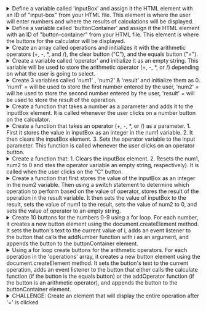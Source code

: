  

<details>
  <summary>Define a variable called 'inputBox' and assign it the HTML element with an ID of "input-box" from your HTML file. This element is where the user will enter numbers and where the results of calculations will be displayed.</summary>

```js
let inputBox = document.getElementById("input-box");

```
</details>

<details>
  <summary>Define a variable called 'buttonContainer' and assign it the HTML element with an ID of "button-container" from your HTML file. This element is where the buttons for the calculator will be displayed. </summary>

```js
let buttonContainer = document.getElementById("button-container");

```
</details>

<details>
  <summary>Create an array called operations and initializes it with the arithmetic operators (+, -, *, and /), the clear button ("C"), and the equals button ("="). </summary>

```js
let operations = [ "-","*", "C", "=", "/", "+"]

```
</details>

<details>
  <summary>Create a variable called 'operator' and initialize it as an empty string. This variable will be used to store the arithmetic operator (+, -, *, or /) depending on what the user is going to select.</summary>
  
```js
let operator = "";

```
</details>

<details>
  <summary>Create 3 variables called 'num1' , 'num2' & 'result' and initialize them as 0.
   'num1' = will be used to store the first number entered by the user, 'num2' = will be used to store the second number entered by the user,  'result' = will be used to store the result of the operation. </summary>
  
```js
    let num1 = 0;
		let num2 = 0;
    let result = 0;
```
</details>


<details>
  <summary>Create a function that takes a number as a parameter and adds it to the inputBox element. It is called whenever the user clicks on a number button on the calculator.</summary>
  
```js
 function addNumber(num) {
			inputBox.value += num
		}
```
</details>

<details>
  <summary>
Create a function that takes an operator (+, -, *, or /) as a parameter. 
1. First it stores the value in inputBox as an integer in the num1 variable. 
2. It then clears the inputBox element.
3. Sets the operator variable to the input parameter. 
This function is called whenever the user clicks on an operator button.

</summary>
  
```js
function addOperator(op) {
			num1 = parseInt(inputBox.value);
			inputBox.value = "";
			operator = op;
		}

```
</details>


<details>
  <summary>Create a function that:
  1. Clears the inputBox element.
  2. Resets the num1, num2 to 0 and stes the operator variable an empty string, respectively). 
  It is called when the user clicks on the "C" button.</summary>
  
```js

function clearInput() {
			inputBox.value = "";
			num1 = 0;
			num2 = 0;
			operator = "";
		}

```
</details>


<details>
  <summary>Create a function that first stores the value of the inputBox as an integer in the num2 variable. 
  Then using a switch statement to determine which operation to perform based on the value of operator, stores the result of the operation in the result variable. 
  It then sets the value of inputBox to the result, sets the value of num1 to the result, sets the value of num2 to 0, and sets the value of operator to an empty string. </summary>
  
```js
function calculate() {
			num2 = parseInt(inputBox.value);
			let result = 0;
			switch (operator) {
				case "+":
					result = num1 + num2;
					break;
				case "-":
					result = num1 - num2;
					break;
				case "*":
					result = num1 * num2;
					break;
				case "/":
					result = num1 / num2;
					break;
				default:
					result = 0;
					break;
			}
			inputBox.value = result;
			num1 = result;
			num2 = 0;
			operator = "";
		}

```
</details>

<details>
  <summary>Create 10 buttons for the numbers 0-9 using a for loop. For each number, it creates a new button element using the document.createElement method. It sets the button's text to the current value of i, adds an event listener to the button that calls the addNumber function with i as an argument, and appends the button to the buttonContainer element.</summary>
  
```js
 for (let i = 0; i < 10; i++) {
			let button = document.createElement("button"); //creates a new button element using the document.createElement method
			button.innerText = i; //It sets the button's text to the current value of i
			button.addEventListener("click",()=>{ //adds an event listener to the button that calls the addNumber function
            addNumber(i) //with i as an argument
            })
			buttonContainer.appendChild(button); //appends the button to the buttonContainer element
		}
```
</details>
<details>
  <summary>Using a for loop  create buttons for the arithmetic operators. For each operation in the 'operations' array, it creates a new button element using the document.createElement method. It sets the button's text to the current operation, adds an event listener to the button that either calls the calculate function (if the button is the equals button) or the addOperator function (if the button is an arithmetic operator), and appends the button to the buttonContainer element.</summary>
  
```js
 for (let i = 0; i < operations.length; i++) { //For each operation in the 'operations' array,
			let button = document.createElement("button"); //creates a new button element using the document.createElement 
			button.innerText = operations[i]; //sets the button's text to the current operation
			button.addEventListener("click",()=>{ //adds an event listener to the button
                if(operations[i] === '='){ //calls the calculate function (if the button is the equals button)
                    calculate()
                }else{
                    addOperator(operations[i]) //the addOperator function (if the button is an arithmetic operator)
                }
            })
			buttonContainer.appendChild(button); //appends the button to the buttonContainer element.
		}
```
</details>

<details>
  <summary>CHALLENGE: Create an element that will display the entire operation after '=' is clicked</summary>

  ![demo](./result.jpg)

</details>